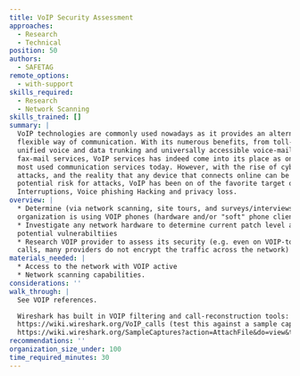 ```yaml
---
title: VoIP Security Assessment
approaches:
  - Research
  - Technical
position: 50
authors:
  - SAFETAG
remote_options:
  - with-support
skills_required:
  - Research
  - Network Scanning
skills_trained: []
summary: |
  VoIP technologies are commonly used nowadays as it provides an alternate
  flexible way of communication. With its numerous benefits, from toll-bypass,
  unified voice and data trunking and universally accessible voice-mail and
  fax-mail services, VoIP services has indeed come into its place as one of the
  most used communication services today. However, with the rise of cyber
  attacks, and the reality that any device that connects online can be a
  potential risk for attacks, VoIP has been on of the favorite target of spam,
  Interruptions, Voice phishing Hacking and privacy loss.
overview: |
  * Determine (via network scanning, site tours, and surveys/interviews) if the
  organization is using VOIP phones (hardware and/or "soft" phone clients)
  * Investigate any network hardware to determine current patch level and
  potential vulnerabiltiies
  * Research VOIP provider to assess its security (e.g. even on VOIP-to-VOIP
  calls, many providers do not encrypt the traffic across the network)
materials_needed: |
  * Access to the network with VOIP active
  * Network scanning capabilities.
considerations: ''
walk_through: |
  See VOIP references.

  Wireshark has built in VOIP filtering and call-reconstruction tools:
  https://wiki.wireshark.org/VoIP_calls (test this against a sample capture:
  https://wiki.wireshark.org/SampleCaptures?action=AttachFile&do=view&target=rtp_example.raw.gz)
recommendations: ''
organization_size_under: 100
time_required_minutes: 30
---
```

